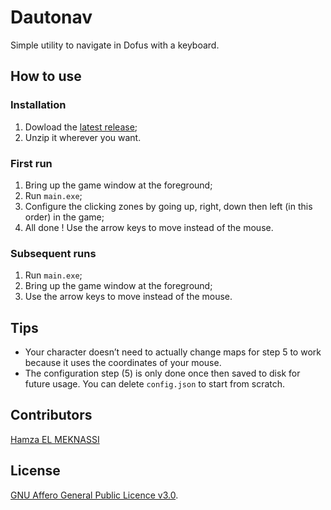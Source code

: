# Dautonav
Simple utility to navigate in Dofus with a keyboard.

## How to use
### Installation
1. Dowload the [latest release](https://github.com/Meknassih/dautonav/releases/latest);
2. Unzip it wherever you want.

### First run
1. Bring up the game window at the foreground;
2. Run `main.exe`;
3. Configure the clicking zones by going up, right, down then left (in this order) in the game;
4. All done ! Use the arrow keys to move instead of the mouse.

### Subsequent runs
1. Run `main.exe`;
2. Bring up the game window at the foreground;
3. Use the arrow keys to move instead of the mouse.

## Tips
- Your character doesn’t need to actually change maps for step 5 to work because it uses the coordinates of your mouse.
- The configuration step (5) is only done once then saved to disk for future usage. You can delete `config.json` to start from scratch.

## Contributors
[Hamza EL MEKNASSI](https://github.com/meknassih)

## License
[GNU Affero General Public Licence v3.0](https://github.com/Meknassih/dautonav/blob/main/LICENSE).

